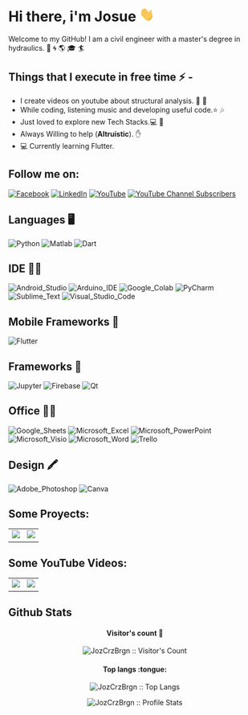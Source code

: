 # Hi there, i'm Josue <img src="/src/wave.gif" width="30px">

Welcome to my GitHub! I am a civil engineer with a master's degree in hydraulics. 🌊 🌀 🌎 🎓 🏄

<!-- PONER UN BANNER CON GIFT
<a href="https://asmit2952.github.io/"><img src="/src/profile_banner.gif"></a>
-->


## Things that I execute in free time ⚡ -  
  - I create videos on youtube about structural analysis. 🎢 🌉
  - While coding, listening music and developing useful code.⭐️ 🎶
  - Just loved to explore new Tech Stacks.💻 📱
  - Always Willing to help (**Altruistic**). ✋ 
  - 💻 Currently learning Flutter.

## Follow me on:
<!-- Your badges -->
<!-- [![Medium](https://img.shields.io/badge/-@joykishan120-black?style=flat&logo=Medium&logoColor=white)](https://medium.com/@joykishan120) -->
<!-- [![Gmail](https://img.shields.io/badge/-ing.cruzbarragan-c14438?style=flat&logo=Gmail&logoColor=white)](mailto:ing.cruzbarragan@gmail.com) -->
<!-- [![Telegram](https://img.shields.io/badge/-@jozcrzbrgn-blue?style=flat&logo=Telegram&logoColor=white)](https://t.me/jozcrzbrgn) -->
<!-- [![Instagram](https://img.shields.io/badge/-joykishan_sharma-c13584?style=flat&labelColor=c13584&logo=instagram&logoColor=white)](https://www.instagram.com/joykishan_sharma) -->
[![Facebook](https://img.shields.io/badge/Facebook-1877F2?style=for-the-badge&logo=facebook&logoColor=white)](https://www.facebook.com/CodeIngenieriaProgramacion)
[![LinkedIn](https://img.shields.io/badge/LinkedIn-0077B5?style=for-the-badge&logo=linkedin&logoColor=white)](https://www.linkedin.com/in/josu%C3%A9-emmanuel-cruz-barrag%C3%A1n-559959158/)
[![YouTube](https://img.shields.io/badge/YouTube-FF0000?style=for-the-badge&logo=youtube&logoColor=white)](https://youtube.com/channel/UCBt557uIeCdXjQ7R_A4NGkw)
[![YouTube Channel Subscribers](https://img.shields.io/youtube/channel/subscribers/UCBt557uIeCdXjQ7R_A4NGkw?style=social)](https://youtube.com/channel/UCBt557uIeCdXjQ7R_A4NGkw?sub_confirmation=1)

## Languages 🖥️

<!-- Logos utiles
https://github.com/alexandresanlim/Badges4-README.md-Profile -->
![Python](https://img.shields.io/badge/Python-FFD43B?style=for-the-badge&logo=python&logoColor=blue)
![Matlab](https://img.shields.io/badge/Matlab-FD3A5C?style=for-the-badge&logo=Mathworks&logoColor=white)
![Dart](https://img.shields.io/badge/Dart-0175C2?style=for-the-badge&logo=dart&logoColor=white)

## IDE 👩‍💻

![Android_Studio](https://img.shields.io/badge/Android_Studio-3DDC84?style=for-the-badge&logo=android-studio&logoColor=white)
![Arduino_IDE](https://img.shields.io/badge/Arduino_IDE-00979D?style=for-the-badge&logo=arduino&logoColor=white)
![Google_Colab](https://img.shields.io/badge/Colab-F9AB00?style=for-the-badge&logo=googlecolab&color=525252)
![PyCharm](https://img.shields.io/badge/PyCharm-000000.svg?&style=for-the-badge&logo=PyCharm&logoColor=white)
![Sublime_Text](https://img.shields.io/badge/sublime_text-%23575757.svg?&style=for-the-badge&logo=sublime-text&logoColor=important)
![Visual_Studio_Code](https://img.shields.io/badge/Visual_Studio_Code-0078D4?style=for-the-badge&logo=visual%20studio%20code&logoColor=white)

## Mobile Frameworks 📱 

![Flutter](https://img.shields.io/badge/Flutter-02569B?style=for-the-badge&logo=flutter&logoColor=white)

## Frameworks 🚀

![Jupyter](https://img.shields.io/badge/Jupyter-F37626.svg?&style=for-the-badge&logo=Jupyter&logoColor=white)
![Firebase](https://img.shields.io/badge/firebase-ffca28?style=for-the-badge&logo=firebase&logoColor=black)
![Qt](https://img.shields.io/badge/Qt-41CD52?style=for-the-badge&logo=qt&logoColor=white)

## Office 👨‍💻

![Google_Sheets](https://img.shields.io/badge/Google%20Sheets-34A853?style=for-the-badge&logo=google-sheets&logoColor=white)
![Microsoft_Excel](https://img.shields.io/badge/Microsoft_Excel-217346?style=for-the-badge&logo=microsoft-excel&logoColor=white)
![Microsoft_PowerPoint](https://img.shields.io/badge/Microsoft_PowerPoint-B7472A?style=for-the-badge&logo=microsoft-powerpoint&logoColor=white)
![Microsoft_Visio](https://img.shields.io/badge/Microsoft_Visio-3955A3?style=for-the-badge&logo=microsoft-visio&logoColor=white)
![Microsoft_Word](https://img.shields.io/badge/Microsoft_Word-2B579A?style=for-the-badge&logo=microsoft-word&logoColor=white)
![Trello](https://img.shields.io/badge/Trello-0052CC?style=for-the-badge&logo=trello&logoColor=white)

## Design 🖍 
![Adobe_Photoshop](https://img.shields.io/badge/Adobe%20Photoshop-31A8FF?style=for-the-badge&logo=Adobe%20Photoshop&logoColor=black)
![Canva](https://img.shields.io/badge/Canva-%2300C4CC.svg?&style=for-the-badge&logo=Canva&logoColor=white)

## Some Proyects:
<!-- Tabla -->
<table style="width:100%">
  <!-- Renglon Uno -->
  <tr>
    <!-- Columna Uno -->
    <td>
      <a href="https://www.youtube.com/watch?v=ZJCBINksbjg">
          <img src="http://i3.ytimg.com/vi/ZJCBINksbjg/maxresdefault.jpg">
      </a>
    </td>
    <!-- Columna Dos -->
    <td>
	    <a href="https://youtu.be/RFdJw0wjPAc">
  	    <img src="http://i3.ytimg.com/vi/OnwEA505COE/maxresdefault.jpg">
      </a>
    </td>
    <!-- Columna Tres
    <td>
      <a href="https://youtu.be/hGIzLGgf3Bo">
  		  <img src="http://i3.ytimg.com/vi/hGIzLGgf3Bo/maxresdefault.jpg">
      </a>
    </td>
    -->
  </tr>
</table>

## Some YouTube Videos:
<!-- Tabla -->
<table style="width:100%">
  <!-- Renglon Uno -->
  <tr>
    <!-- Columna Uno -->
    <td>
      <a href="https://www.youtube.com/watch?v=ZJCBINksbjg">
          <img src="http://i3.ytimg.com/vi/ZJCBINksbjg/maxresdefault.jpg">
      </a>
    </td>
    <!-- Columna Dos -->
    <td>
	    <a href="https://youtu.be/RFdJw0wjPAc">
  	    <img src="http://i3.ytimg.com/vi/OnwEA505COE/maxresdefault.jpg">
      </a>
    </td>
    <!-- Columna Tres
    <td>
      <a href="https://youtu.be/hGIzLGgf3Bo">
  		  <img src="http://i3.ytimg.com/vi/hGIzLGgf3Bo/maxresdefault.jpg">
      </a>
    </td>
    -->
  </tr>
</table>

## Github Stats

<h4 align="center">Visitor's count 🙋</h4>

<p align="center"><img src="https://profile-counter.glitch.me/{JozCrzBrgn}/count.svg" alt="JozCrzBrgn :: Visitor's Count" /></p>

<h4 align="center">Top langs :tongue:</h4>

<p align="center"><img src="https://github-readme-stats.vercel.app/api/top-langs/?username=JozCrzBrgn&langs_count=10&theme=tokyonight&layout=compact" alt="JozCrzBrgn :: Top Langs" /></p>

<p align="center"><img src="https://github-readme-stats.vercel.app/api?username=JozCrzBrgn&show_icons=true&title_color=fff&icon_color=79ff97&text_color=9f9f9f&bg_color=151515" alt="JozCrzBrgn :: Profile Stats" /></p>





